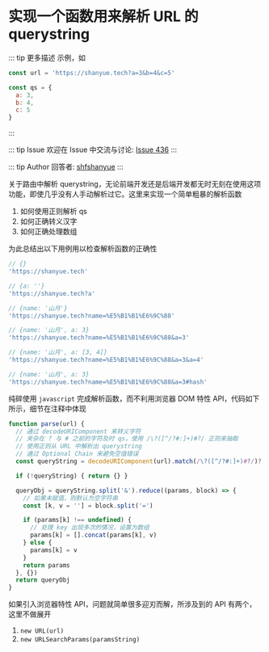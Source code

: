 # 实现一个函数用来解析 URL 的 querystring

::: tip 更多描述 
 示例，如

``` js
const url = 'https://shanyue.tech?a=3&b=4&c=5'

const qs = {
  a: 3,
  b: 4,
  c: 5
}
``` 
:::

::: tip Issue 
 欢迎在 Issue 中交流与讨论: [Issue 436](https://github.com/shfshanyue/Daily-Question/issues/436) 
:::

::: tip Author 
回答者: [shfshanyue](https://github.com/shfshanyue) 
:::

关于路由中解析 querystring，无论前端开发还是后端开发都无时无刻在使用这项功能，即使几乎没有人手动解析过它。这里来实现一个简单粗暴的解析函数

1. 如何使用正则解析 qs
1. 如何正确转义汉字
1. 如何正确处理数组

为此总结出以下用例用以检查解析函数的正确性

``` js
// {}
'https://shanyue.tech' 

// {a: ''}
'https://shanyue.tech?a' 

// {name: '山月'}
'https://shanyue.tech?name=%E5%B1%B1%E6%9C%88'    

// {name: '山月', a: 3}                
'https://shanyue.tech?name=%E5%B1%B1%E6%9C%88&a=3'            

// {name: '山月', a: [3, 4]}
'https://shanyue.tech?name=%E5%B1%B1%E6%9C%88&a=3&a=4'   

// {name: '山月', a: 3}
'https://shanyue.tech?name=%E5%B1%B1%E6%9C%88&a=3#hash' 
```

纯碎使用 `javascript` 完成解析函数，而不利用浏览器 DOM 特性 API，代码如下所示，细节在注释中体现

``` js
function parse(url) {
  // 通过 decodeURIComponent 来转义字符
  // 夹杂在 ? 与 # 之前的字符及时 qs，使用 /\?([^/?#:]+)#?/ 正则来抽取
  // 使用正则从 URL 中解析出 querystring
  // 通过 Optional Chain 来避免空值错误
  const queryString = decodeURIComponent(url).match(/\?([^/?#:]+)#?/)?.[1]

  if (!queryString) { return {} }

  queryObj = queryString.split('&').reduce((params, block) => {
    // 如果未赋值，则默认为空字符串
    const [k, v = ''] = block.split('=')

    if (params[k] !== undefined) {
      // 处理 key 出现多次的情况，设置为数组
      params[k] = [].concat(params[k], v)
    } else {
      params[k] = v
    }
    return params
  }, {})
  return queryObj
}
```

如果引入浏览器特性 API，问题就简单很多迎刃而解，所涉及到的 API 有两个，这里不做展开

1. `new URL(url)`
1. `new URLSearchParams(paramsString)`
